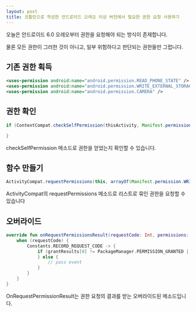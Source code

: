 ```yaml
---
layout: post
title: 코틀린으로 작성한 안드로이드 오레오 이상 버전에서 필요한 권한 요청 사용하기
---
```


오늘은 안드로이드 6.0 오레오부터 권한을 요청해야 되는 방식이 존재합니다.

물론 모든 권한이 그러한 것이 아니고, 일부 위험하다고 판단되는 권한들만 그럽니다.

## 기존 권한 획득 

```xml
<uses-permission android:name="android.permission.READ_PHONE_STATE" />
<uses-permission android:name="android.permission.WRITE_EXTERNAL_STORAGE" />
<uses-permission android:name="android.permission.CAMERA" />
```

## 권한 확인

```java
if (ContextCompat.checkSelfPermission(thisActivity, Manifest.permission.READ_PHONE_STATE) != PackageManager.PERMISSION_GRANTED) {

}
```

checkSelfPermission 메소드로 권한을 얻었는지 확인할 수 있습니다.

## 함수 만들기

```java
ActivityCompat.requestPermissions(this, arrayOf(Manifest.permission.WRITE_EXTERNAL_STORAGE, Manifest.permission.CAMERA))
```

ActivityCompat의 requestPermissions 메소드로 리스트로 묶인 권한을 요청할 수 있습니다

## 오버라이드

```kotlin
override fun onRequestPermissionsResult(requestCode: Int, permissions: Array<String>, grantResults: IntArray) {
    when (requestCode) {
        Constants.RECORD_REQUEST_CODE -> {
            if (grantResults[0] != PackageManager.PERMISSION_GRANTED || grantResults[1] != PackageManager.PERMISSION_GRANTED || grantResults[2] != PackageManager.PERMISSION_GRANTED) {
            } else {
                // pass event
            }
        }
    }
}
```

OnRequestPermissionResult는 권한 요청의 결과를 받는 오버라이드된 메소드입니다.
